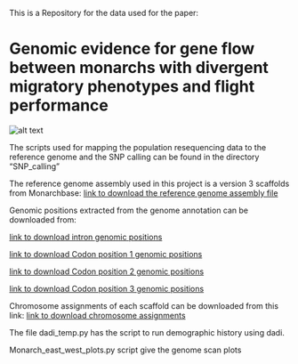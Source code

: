 This is a Repository for the data used for the paper: 
# Genomic evidence for gene flow between monarchs with divergent migratory phenotypes and flight performance 
![alt text](https://github.com/venta380/Monarch_genomics/blob/master/logo.png "Logo Title Text 1")



The scripts used for mapping the population resequencing data to the reference genome and the SNP calling can be found in the directory “SNP_calling”


The reference genome assembly used in this project is a version 3 scaffolds from Monarchbase:
[link to download the reference genome assembly file]( http://monarchbase.umassmed.edu/download/Dp_genome_v3.fasta.gz)

Genomic positions extracted from the genome annotation can be downloaded from: 


[link to download intron genomic positions]( https://www.dropbox.com/s/g2zlr4coptp42s1/introns.csv.gz?dl=0)


[link to download Codon position 1 genomic positions]( https://www.dropbox.com/s/l9ct1vs32bu9dyb/codon_df_1.csv.gz?dl=0)


[link to download Codon position 2 genomic positions]( https://www.dropbox.com/s/nn6109bjfdm3xjw/codon_df_2.csv.gz?dl=0)


[link to download Codon position 3 genomic positions]( https://www.dropbox.com/s/fb22tvf5v1lg4ca/codon_df_3.csv.gz?dl=0)


Chromosome assignments of each scaffold can be downloaded from this link:
[link to download chromosome assignments](https://www.dropbox.com/s/1vp8suri5yjklbo/Chromosomes_final_2.txt?dl=0)


The file dadi_temp.py has the script to run demographic history using dadi. 

Monarch_east_west_plots.py script give the genome scan plots 
